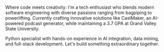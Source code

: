 Where code meets creativity: I'm a tech enthusiast who blends modern software engineering with diverse passions ranging from bagpiping to powerlifting.
Currently crafting innovative solutions like CastMaker, an AI-powered podcast generator, while maintaining a 3.7 GPA at Grand Valley State University.

Python specialist with hands-on experience in AI integration, data mining, and full-stack development. Let's build something extraordinary together.